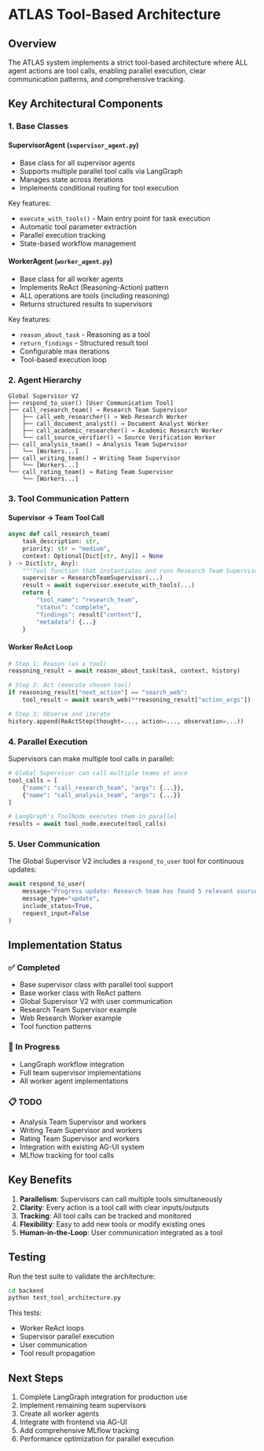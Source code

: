 # ATLAS Tool-Based Architecture

## Overview

The ATLAS system implements a strict tool-based architecture where ALL agent actions are tool calls, enabling parallel execution, clear communication patterns, and comprehensive tracking.

## Key Architectural Components

### 1. Base Classes

#### SupervisorAgent (`supervisor_agent.py`)
- Base class for all supervisor agents
- Supports multiple parallel tool calls via LangGraph
- Manages state across iterations
- Implements conditional routing for tool execution

Key features:
- `execute_with_tools()` - Main entry point for task execution
- Automatic tool parameter extraction
- Parallel execution tracking
- State-based workflow management

#### WorkerAgent (`worker_agent.py`)
- Base class for all worker agents
- Implements ReAct (Reasoning-Action) pattern
- ALL operations are tools (including reasoning)
- Returns structured results to supervisors

Key features:
- `reason_about_task` - Reasoning as a tool
- `return_findings` - Structured result tool
- Configurable max iterations
- Tool-based execution loop

### 2. Agent Hierarchy

```
Global Supervisor V2
├── respond_to_user() [User Communication Tool]
├── call_research_team() → Research Team Supervisor
│   ├── call_web_researcher() → Web Research Worker
│   ├── call_document_analyst() → Document Analyst Worker
│   ├── call_academic_researcher() → Academic Research Worker
│   └── call_source_verifier() → Source Verification Worker
├── call_analysis_team() → Analysis Team Supervisor
│   └── [Workers...]
├── call_writing_team() → Writing Team Supervisor
│   └── [Workers...]
└── call_rating_team() → Rating Team Supervisor
    └── [Workers...]
```

### 3. Tool Communication Pattern

#### Supervisor → Team Tool Call
```python
async def call_research_team(
    task_description: str,
    priority: str = "medium",
    context: Optional[Dict[str, Any]] = None
) -> Dict[str, Any]:
    """Tool function that instantiates and runs Research Team Supervisor"""
    supervisor = ResearchTeamSupervisor(...)
    result = await supervisor.execute_with_tools(...)
    return {
        "tool_name": "research_team",
        "status": "complete",
        "findings": result["content"],
        "metadata": {...}
    }
```

#### Worker ReAct Loop
```python
# Step 1: Reason (as a tool)
reasoning_result = await reason_about_task(task, context, history)

# Step 2: Act (execute chosen tool)
if reasoning_result["next_action"] == "search_web":
    tool_result = await search_web(**reasoning_result["action_args"])

# Step 3: Observe and iterate
history.append(ReActStep(thought=..., action=..., observation=...))
```

### 4. Parallel Execution

Supervisors can make multiple tool calls in parallel:

```python
# Global Supervisor can call multiple teams at once
tool_calls = [
    {"name": "call_research_team", "args": {...}},
    {"name": "call_analysis_team", "args": {...}}
]

# LangGraph's ToolNode executes them in parallel
results = await tool_node.execute(tool_calls)
```

### 5. User Communication

The Global Supervisor V2 includes a `respond_to_user` tool for continuous updates:

```python
await respond_to_user(
    message="Progress update: Research team has found 5 relevant sources",
    message_type="update",
    include_status=True,
    request_input=False
)
```

## Implementation Status

### ✅ Completed
- Base supervisor class with parallel tool support
- Base worker class with ReAct pattern
- Global Supervisor V2 with user communication
- Research Team Supervisor example
- Web Research Worker example
- Tool function patterns

### 🔄 In Progress
- LangGraph workflow integration
- Full team supervisor implementations
- All worker agent implementations

### 📋 TODO
- Analysis Team Supervisor and workers
- Writing Team Supervisor and workers
- Rating Team Supervisor and workers
- Integration with existing AG-UI system
- MLflow tracking for tool calls

## Key Benefits

1. **Parallelism**: Supervisors can call multiple tools simultaneously
2. **Clarity**: Every action is a tool call with clear inputs/outputs
3. **Tracking**: All tool calls can be tracked and monitored
4. **Flexibility**: Easy to add new tools or modify existing ones
5. **Human-in-the-Loop**: User communication integrated as a tool

## Testing

Run the test suite to validate the architecture:

```bash
cd backend
python test_tool_architecture.py
```

This tests:
- Worker ReAct loops
- Supervisor parallel execution
- User communication
- Tool result propagation

## Next Steps

1. Complete LangGraph integration for production use
2. Implement remaining team supervisors
3. Create all worker agents
4. Integrate with frontend via AG-UI
5. Add comprehensive MLflow tracking
6. Performance optimization for parallel execution